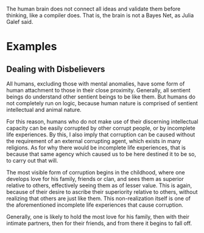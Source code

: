 The human brain does not connect all ideas and validate them before thinking, like a compiler does. That is, the brain is not a Bayes Net, as Julia Galef said.

# Examples
## Dealing with Disbelievers

All humans, excluding those with mental anomalies, have some form of human attachment to those in their close proximity. Generally, all sentient beings do understand other sentient beings to be like them. But humans do not completely run on logic, because human nature is comprised of sentient intellectual and animal nature.

For this reason, humans who do not make use of their discerning intellectual capacity can be easily corrupted by other corrupt people, or by incomplete life experiences. By this, I also imply that corruption can be caused without the requirement of an external corrupting agent, which exists in many religions. As for why there would be incomplete life experiences, that is because that same agency which caused us to be here destined it to be so, to carry out that will.

The most visible form of corruption begins in the childhood, where one develops love for his family, friends or clan, and sees them as superior relative to others, effectively seeing them as of lesser value. This is again, because of their desire to ascribe their superiority relative to others, without realizing that others are just like them. This non-realization itself is one of the aforementioned incomplete life experiences that cause corruption.

Generally, one is likely to hold the most love for his family, then with their intimate partners, then for their friends, and from there it begins to fall off.